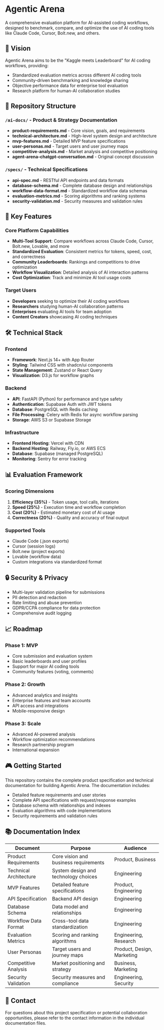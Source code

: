 # Agentic Arena

A comprehensive evaluation platform for AI-assisted coding workflows, designed to benchmark, compare, and optimize the use of AI coding tools like Claude Code, Cursor, Bolt.new, and others.

## 🎯 Vision

Agentic Arena aims to be the "Kaggle meets Leaderboard" for AI coding workflows, providing:
- Standardized evaluation metrics across different AI coding tools
- Community-driven benchmarking and knowledge sharing
- Objective performance data for enterprise tool evaluation
- Research platform for human-AI collaboration studies

## 📁 Repository Structure

### `/ai-docs/` - Product & Strategy Documentation
- **product-requirements.md** - Core vision, goals, and requirements
- **technical-architecture.md** - High-level system design and architecture
- **mvp-features.md** - Detailed MVP feature specifications
- **user-personas.md** - Target users and user journey maps
- **competitive-analysis.md** - Market analysis and competitive positioning
- **agent-arena-chatgpt-conversation.md** - Original concept discussion

### `/specs/` - Technical Specifications
- **api-spec.md** - RESTful API endpoints and data formats
- **database-schema.md** - Complete database design and relationships
- **workflow-data-format.md** - Standardized workflow data schemas
- **evaluation-metrics.md** - Scoring algorithms and ranking systems
- **security-validation.md** - Security measures and validation rules

## 🚀 Key Features

### Core Platform Capabilities
- **Multi-Tool Support**: Compare workflows across Claude Code, Cursor, Bolt.new, Lovable, and more
- **Standardized Evaluation**: Consistent metrics for tokens, speed, cost, and correctness
- **Community Leaderboards**: Rankings and competitions to drive optimization
- **Workflow Visualization**: Detailed analysis of AI interaction patterns
- **Cost Optimization**: Track and minimize AI tool usage costs

### Target Users
- **Developers** seeking to optimize their AI coding workflows
- **Researchers** studying human-AI collaboration patterns
- **Enterprises** evaluating AI tools for team adoption
- **Content Creators** showcasing AI coding techniques

## 🛠 Technical Stack

### Frontend
- **Framework**: Next.js 14+ with App Router
- **Styling**: Tailwind CSS with shadcn/ui components
- **State Management**: Zustand or React Query
- **Visualization**: D3.js for workflow graphs

### Backend
- **API**: FastAPI (Python) for performance and type safety
- **Authentication**: Supabase Auth with JWT tokens
- **Database**: PostgreSQL with Redis caching
- **File Processing**: Celery with Redis for async workflow parsing
- **Storage**: AWS S3 or Supabase Storage

### Infrastructure
- **Frontend Hosting**: Vercel with CDN
- **Backend Hosting**: Railway, Fly.io, or AWS ECS
- **Database**: Supabase (managed PostgreSQL)
- **Monitoring**: Sentry for error tracking

## 📊 Evaluation Framework

### Scoring Dimensions
1. **Efficiency (35%)** - Token usage, tool calls, iterations
2. **Speed (25%)** - Execution time and workflow completion
3. **Cost (20%)** - Estimated monetary cost of AI usage
4. **Correctness (20%)** - Quality and accuracy of final output

### Supported Tools
- Claude Code (.json exports)
- Cursor (session logs)
- Bolt.new (project exports)
- Lovable (workflow data)
- Custom integrations via standardized format

## 🔒 Security & Privacy

- Multi-layer validation pipeline for submissions
- PII detection and redaction
- Rate limiting and abuse prevention
- GDPR/CCPA compliance for data protection
- Comprehensive audit logging

## 📈 Roadmap

### Phase 1: MVP 
- Core submission and evaluation system
- Basic leaderboards and user profiles
- Support for major AI coding tools
- Community features (voting, comments)

### Phase 2: Growth 
- Advanced analytics and insights
- Enterprise features and team accounts
- API access and integrations
- Mobile-responsive design

### Phase 3: Scale 
- Advanced AI-powered analysis
- Workflow optimization recommendations
- Research partnership program
- International expansion

## 🎮 Getting Started

This repository contains the complete product specification and technical documentation for building Agentic Arena. The documentation includes:

- Detailed feature requirements and user stories
- Complete API specifications with request/response examples
- Database schema with relationships and indexes
- Evaluation algorithms with code implementations
- Security requirements and validation rules

## 📚 Documentation Index

| Document | Purpose | Audience |
|----------|---------|----------|
| Product Requirements | Core vision and business requirements | Product, Business |
| Technical Architecture | System design and technology choices | Engineering |
| MVP Features | Detailed feature specifications | Product, Engineering |
| API Specification | Backend API design | Engineering |
| Database Schema | Data model and relationships | Engineering |
| Workflow Data Format | Cross-tool data standardization | Engineering |
| Evaluation Metrics | Scoring and ranking algorithms | Engineering, Research |
| User Personas | Target users and journey maps | Product, Design, Marketing |
| Competitive Analysis | Market positioning and strategy | Business, Marketing |
| Security Validation | Security measures and compliance | Engineering, Security |


## 📧 Contact

For questions about this project specification or potential collaboration opportunities, please refer to the contact information in the individual documentation files.


